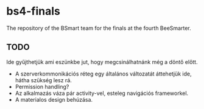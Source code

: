 # bs4-finals
The repository of the BSmart team for the finals at the fourth BeeSmarter.

## TODO
Ide gyűjthetjük ami eszünkbe jut, hogy megcsinálhatnánk még a döntő előtt.
* A szerverkommonikációs réteg egy általános változatát áttehetjük ide, hátha szükség lesz rá.
* Permission handling?
* Az alkalmazás váza pár activity-vel, esteleg navigációs frameworkel.
* A materialos design behúzása.
